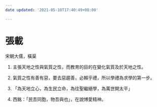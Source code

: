 ```yaml
---
date updated: '2021-05-10T17:40:49+08:00'

---
```


# 張載

宋朝大儒，橫渠

1.  主張天地之性與氣質之性，而教育的目的在變化氣質及於天地之性。

2.  氣質之性有善有惡，要去惡趨善，必賴乎禮，所以學禮為求學的第一步。

3.  「為天地立心，為生民立命，為往聖繼絕學，為萬世開太平」

4.  西銘：「民吾同胞，物吾與也」，在說博愛精神。
